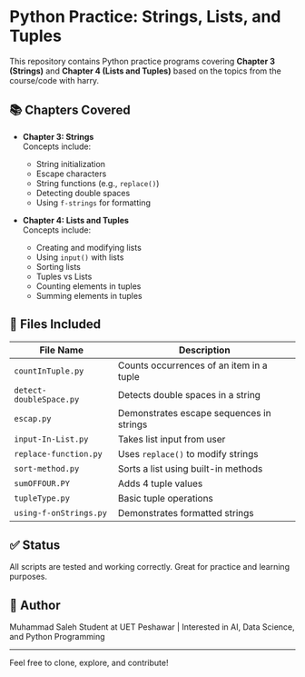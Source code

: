 # Python Practice: Strings, Lists, and Tuples

This repository contains Python practice programs covering **Chapter 3 (Strings)** and **Chapter 4 (Lists and Tuples)** based on the topics from the course/code with harry.

## 📚 Chapters Covered
- **Chapter 3: Strings**  
  Concepts include:
  - String initialization
  - Escape characters
  - String functions (e.g., `replace()`)
  - Detecting double spaces
  - Using `f-strings` for formatting

- **Chapter 4: Lists and Tuples**  
  Concepts include:
  - Creating and modifying lists
  - Using `input()` with lists
  - Sorting lists
  - Tuples vs Lists
  - Counting elements in tuples
  - Summing elements in tuples

## 📂 Files Included

| File Name              | Description                              |
|------------------------|------------------------------------------|
| `countInTuple.py`      | Counts occurrences of an item in a tuple |
| `detect-doubleSpace.py`| Detects double spaces in a string        |
| `escap.py`             | Demonstrates escape sequences in strings |
| `input-In-List.py`     | Takes list input from user               |
| `replace-function.py`  | Uses `replace()` to modify strings       |
| `sort-method.py`       | Sorts a list using built-in methods      |
| `sumOFFOUR.PY`         | Adds 4 tuple values                      |
| `tupleType.py`         | Basic tuple operations                   |
| `using-f-onStrings.py` | Demonstrates formatted strings           |

## ✅ Status
All scripts are tested and working correctly. Great for practice and learning purposes.

## 📌 Author
Muhammad Saleh
Student at UET Peshawar | Interested in AI, Data Science, and Python Programming

---

Feel free to clone, explore, and contribute!
